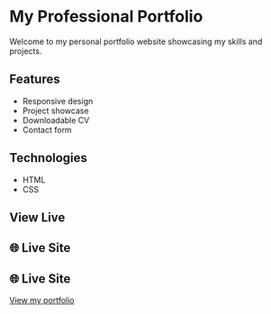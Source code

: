 # My Professional Portfolio

Welcome to my personal portfolio website showcasing my skills and projects.

## Features
- Responsive design
- Project showcase
- Downloadable CV
- Contact form

## Technologies
- HTML
- CSS

## View Live
## 🌐 Live Site
## 🌐 Live Site
[View my portfolio](https://juniahsolo.github.io/portfolio)


